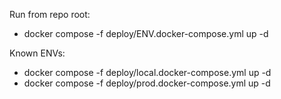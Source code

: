 Run from repo root:

- docker compose -f deploy/ENV.docker-compose.yml up -d

Known ENVs:

- docker compose -f deploy/local.docker-compose.yml up -d
- docker compose -f deploy/prod.docker-compose.yml up -d

